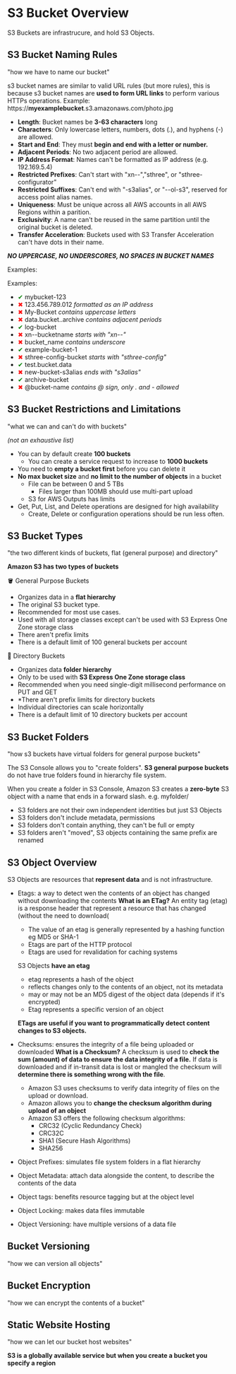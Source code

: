 # S3 Bucket Overview
S3 Buckets are infrastrucure, and hold S3 Objects.

## S3 Bucket Naming Rules
"how we have to name our bucket"

s3 bucket names are similar to valid URL rules (but more rules), this is because s3 bucket names are **used to form URL links** to perform various HTTPs operations.
Example: https://**myexamplebucket**.s3.amazonaws.com/photo.jpg

- **Length**: Bucket names be **3-63 characters** long
- **Characters**: Only lowercase letters, numbers, dots (.), and hyphens (-) are allowed.
- **Start and End**: They must **begin and end with a letter or number.**
- **Adjacent Periods**: No two adjacent period are allowed.
- **IP Address Format**: Names can't be formatted as IP address (e.g. 192.169.5.4)
- **Restricted Prefixes**: Can't start with "xn--","sthree", or "sthree-configurator"
- **Restricted Suffixes**: Can't end with "-s3alias", or "--ol-s3", reserved for access point alias names.
- **Uniqueness**: Must be unique across all AWS accounts in all AWS Regions within a parition.
- **Exclusivity**: A name can't be reused in the same partition until the original bucket is deleted.
- **Transfer Acceleration**: Buckets used with S3 Transfer Acceleration can't have dots in their name.

***NO UPPERCASE, NO UNDERSCORES, NO SPACES IN BUCKET NAMES***

Examples:

Examples:
- <span style="color: green;">✔</span> mybucket-123
- <span style="color: red;">✖</span> 123.456.789.012 *formatted as an IP address*
- <span style="color: red;">✖</span> My-Bucket *contains uppercase letters*
- <span style="color: red;">✖</span> data.bucket..archive *contains adjacent periods*
- <span style="color: green;">✔</span> log-bucket
- <span style="color: red;">✖</span> xn--bucketname *starts with "xn--"*
- <span style="color: red;">✖</span> bucket_name *contains underscore*
- <span style="color: green;">✔</span> example-bucket-1
- <span style="color: red;">✖</span> sthree-config-bucket *starts with "sthree-config"*
- <span style="color: green;">✔</span> test.bucket.data
- <span style="color: red;">✖</span> new-bucket-s3alias *ends with "s3alias"*
- <span style="color: green;">✔</span> archive-bucket
- <span style="color: red;">✖</span> @bucket-name *contains @ sign, only . and - allowed*


## S3 Bucket Restrictions and Limitations
"what we can and can't do with buckets"

*(not an exhaustive list)*

- You can by default create **100 buckets**
  - You can create a service request to increase to **1000 buckets**
- You need to **empty a bucket first** before you can delete it
- **No max bucket size** and **no limit to the number of objects** in a bucket
  - File can be between 0 and 5 TBs
    - Files larger than 100MB should use multi-part upload
  - S3 for AWS Outputs has limits
 - Get, Put, List, and Delete operations are designed for high availability
    - Create, Delete or configuration operations should be run less often.
  

## S3 Bucket Types 
"the two different kinds of buckets, flat (general purpose) and directory" 

**Amazon S3 has two types of buckets**

🪣 General Purpose Buckets
- Organizes data in a **flat hierarchy**
- The original S3 bucket type.
- Recommended for most use cases.
- Used with all storage classes except can't be used with S3 Express One Zone storage class
- There aren't prefix limits
- There is a default limit of 100 general buckets per account

📁 Directory Buckets
- Organizes data **folder hierarchy**
- Only to be used with **S3 Express One Zone storage class**
- Recommended when you need single-digit millisecond performance on PUT and GET
- *There aren't prefix limits for directory buckets
- Individual directories can scale horizontally
- There is a default limit of 10 directory buckets per account

## S3 Bucket Folders
"how s3 buckets have virtual folders for general purpose buckets"

The S3 Console allows you to "create folders". **S3 general purpose buckets** do not have true folders found in hierarchy file system.

When you create a folder in S3 Console, Amazon S3 creates a **zero-byte** S3 object with a name that ends in a forward slash. e.g. myfolder/

- S3 folders are not their own independent identities but just S3 Objects
- S3 folders don't include metadata, permissions
- S3 folders don't contain anything, they can't be full or empty
- S3 folders aren't "moved", S3 objects containing the same prefix are renamed

## S3 Object Overview

S3 Objects are resources that **represent data** and is not infrastructure.

- Etags: a way to detect wen the contents of an object has changed without downloading the contents
  **What is an ETag?**
  An entity tag (etag) is a response header that represent a resource that has changed (without the need to download(
  - The value of an etag is generally represented by a hashing function eg MD5 or SHA-1
  - Etags are part of the HTTP protocol
  - Etags are used for revalidation for caching systems

  S3 Objects **have an etag**
  - etag represents a hash of the object
  - reflects changes only to the contents of an object, not its metadata
  - may or may not be an MD5 digest of the object data (depends if it's encrypted)
  - Etag represents a specific version of an object

  **ETags are useful if you want to programmatically detect content changes to S3 objects.**

- Checksums: ensures the integrity of a file being uploaded or downloaded
  **What is a Checksum?**
  A checksum is used to **check the sum (amount) of data to ensure the data integrity of a file.**
  If data is downloaded and if in-transit data is lost or mangled the checksum will **determine there is something wrong with the file**.

  - Amazon S3 uses checksums to verify data integrity of files on the upload or download.
  - Amazon allows you to **change the checksum algorithm during upload of an object**
  - Amazon S3 offers the following checksum algorithms:
    - CRC32 (Cyclic Redundancy Check)
    - CRC32C
    - SHA1 (Secure Hash Algorithms)
    - SHA256

- Object Prefixes: simulates file system folders in a flat hierarchy
- Object Metadata: attach data alongside the content, to describe the contents of the data
- Object tags: benefits resource tagging but at the object level
- Object Locking: makes data files immutable
- Object Versioning: have multiple versions of a data file

## Bucket Versioning
"how we can version all objects"

## Bucket Encryption
"how we can encrypt the contents of a bucket"

## Static Website Hosting
"how we can let our bucket host websites"

**S3 is a globally available service but when you create a bucket you specify a region**
